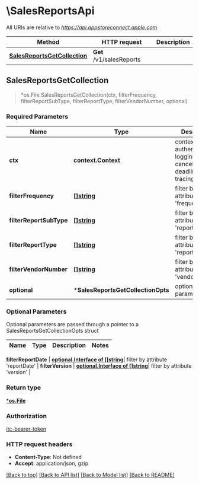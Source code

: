 # \SalesReportsApi

All URIs are relative to *https://api.appstoreconnect.apple.com*

Method | HTTP request | Description
------------- | ------------- | -------------
[**SalesReportsGetCollection**](SalesReportsApi.md#SalesReportsGetCollection) | **Get** /v1/salesReports | 



## SalesReportsGetCollection

> *os.File SalesReportsGetCollection(ctx, filterFrequency, filterReportSubType, filterReportType, filterVendorNumber, optional)



### Required Parameters


Name | Type | Description  | Notes
------------- | ------------- | ------------- | -------------
**ctx** | **context.Context** | context for authentication, logging, cancellation, deadlines, tracing, etc.
**filterFrequency** | [**[]string**](string.md)| filter by attribute &#39;frequency&#39; | 
**filterReportSubType** | [**[]string**](string.md)| filter by attribute &#39;reportSubType&#39; | 
**filterReportType** | [**[]string**](string.md)| filter by attribute &#39;reportType&#39; | 
**filterVendorNumber** | [**[]string**](string.md)| filter by attribute &#39;vendorNumber&#39; | 
 **optional** | ***SalesReportsGetCollectionOpts** | optional parameters | nil if no parameters

### Optional Parameters

Optional parameters are passed through a pointer to a SalesReportsGetCollectionOpts struct


Name | Type | Description  | Notes
------------- | ------------- | ------------- | -------------




 **filterReportDate** | [**optional.Interface of []string**](string.md)| filter by attribute &#39;reportDate&#39; | 
 **filterVersion** | [**optional.Interface of []string**](string.md)| filter by attribute &#39;version&#39; | 

### Return type

[***os.File**](*os.File.md)

### Authorization

[itc-bearer-token](../README.md#itc-bearer-token)

### HTTP request headers

- **Content-Type**: Not defined
- **Accept**: application/json, gzip

[[Back to top]](#) [[Back to API list]](../README.md#documentation-for-api-endpoints)
[[Back to Model list]](../README.md#documentation-for-models)
[[Back to README]](../README.md)


